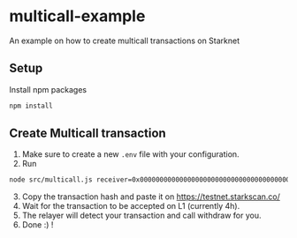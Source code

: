 # multicall-example
An example on how to create multicall transactions on Starknet

## Setup
Install npm packages
```sh
npm install
```

## Create Multicall transaction

1. Make sure to create a new `.env` file with your configuration.
2. Run
```sh
node src/multicall.js receiver=0x00000000000000000000000000000000000000000001 amount=50
```
3. Copy the transaction hash and paste it on https://testnet.starkscan.co/
4. Wait for the transaction to be accepted on L1 (currently 4h).
5. The relayer will detect your transaction and call withdraw for you.
6. Done :) !
